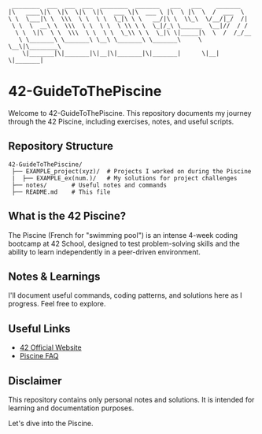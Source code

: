 ```
 ________  ___  ___  ___  ________  _______   ___   ___    _______     
|\   ____\|\  \|\  \|\  \|\   ___ \|\  ___ \ |\  \ |\  \  /  ___  \    
\ \  \___|\ \  \\\  \ \  \ \  \_|\ \ \   __/|\ \  \\_\  \/__/|_/  /|   
 \ \  \  __\ \  \\\  \ \  \ \  \ \\ \ \  \_|/_\ \______  \__|//  / /   
  \ \  \|\  \ \  \\\  \ \  \ \  \_\\ \ \  \_|\ \|_____|\  \  /  /_/__  
   \ \_______\ \_______\ \__\ \_______\ \_______\     \ \__\|\________\
    \|_______|\|_______|\|__|\|_______|\|_______|      \|__| \|_______|
```
# 42-GuideToThePiscine

Welcome to 42-GuideToThePiscine. This repository documents my journey through the 42 Piscine, including exercises, notes, and useful scripts.

## Repository Structure
```
42-GuideToThePiscine/
 ├── EXAMPLE_project(xyz)/  # Projects I worked on during the Piscine
 |  ├── EXAMPLE_ex(num.)/   # My solutions for project challenges
 ├── notes/       # Useful notes and commands
 ├── README.md    # This file
```

## What is the 42 Piscine?
The Piscine (French for "swimming pool") is an intense 4-week coding bootcamp at 42 School, designed to test problem-solving skills and the ability to learn independently in a peer-driven environment.

## Notes & Learnings
I'll document useful commands, coding patterns, and solutions here as I progress. Feel free to explore.

## Useful Links
- [42 Official Website](https://42wolfsburg.de/)
- [Piscine FAQ](https://42.fr/en/faq/)

## Disclaimer
This repository contains only personal notes and solutions. It is intended for learning and documentation purposes.

Let's dive into the Piscine.


